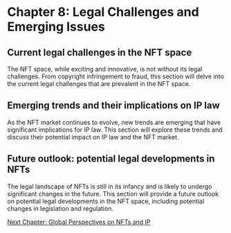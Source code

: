 # Chapter 8: Legal Challenges and Emerging Issues

## Current legal challenges in the NFT space

The NFT space, while exciting and innovative, is not without its legal challenges. From copyright infringement to fraud, this section will delve into the current legal challenges that are prevalent in the NFT space.

## Emerging trends and their implications on IP law

As the NFT market continues to evolve, new trends are emerging that have significant implications for IP law. This section will explore these trends and discuss their potential impact on IP law and the NFT market.

## Future outlook: potential legal developments in NFTs

The legal landscape of NFTs is still in its infancy and is likely to undergo significant changes in the future. This section will provide a future outlook on potential legal developments in the NFT space, including potential changes in legislation and regulation.

[Next Chapter: Global Perspectives on NFTs and IP](CHAPTER_9.md)

